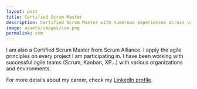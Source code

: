 ```yaml
---
layout: post
title: Certified Scrum Master
description: Certified Scrum Master with numerous experiences across various teams and configurations
image: assets/images/csm.png
permalink: csm
---
```


I am also a Certified Scrum Master from Scrum Alliance. I apply the agile principles on every project I am participating in. I have been working with successful agile teams (Scrum, Kanban, XP...) with various organizations and environments.

For more details about my career, check my <A href="https://www.linkedin.com/in/christophebenoist/">LinkedIn profile</A>.
